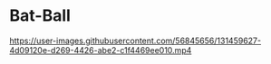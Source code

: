 # Bat-Ball



https://user-images.githubusercontent.com/56845656/131459627-4d09120e-d269-4426-abe2-c1f4469ee010.mp4

